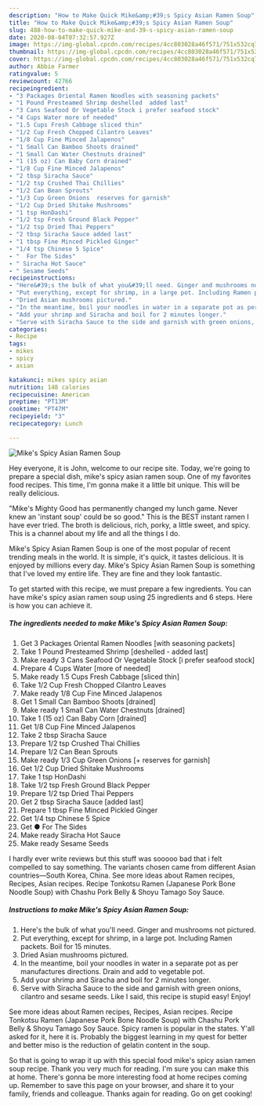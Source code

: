 ```yaml
---
description: "How to Make Quick Mike&amp;#39;s Spicy Asian Ramen Soup"
title: "How to Make Quick Mike&amp;#39;s Spicy Asian Ramen Soup"
slug: 488-how-to-make-quick-mike-and-39-s-spicy-asian-ramen-soup
date: 2020-08-04T07:32:57.927Z
image: https://img-global.cpcdn.com/recipes/4cc803028a46f571/751x532cq70/mikes-spicy-asian-ramen-soup-recipe-main-photo.jpg
thumbnail: https://img-global.cpcdn.com/recipes/4cc803028a46f571/751x532cq70/mikes-spicy-asian-ramen-soup-recipe-main-photo.jpg
cover: https://img-global.cpcdn.com/recipes/4cc803028a46f571/751x532cq70/mikes-spicy-asian-ramen-soup-recipe-main-photo.jpg
author: Abbie Farmer
ratingvalue: 5
reviewcount: 42766
recipeingredient:
- "3 Packages Oriental Ramen Noodles with seasoning packets"
- "1 Pound Presteamed Shrimp deshelled  added last"
- "3 Cans Seafood Or Vegetable Stock i prefer seafood stock"
- "4 Cups Water more of needed"
- "1.5 Cups Fresh Cabbage sliced thin"
- "1/2 Cup Fresh Chopped Cilantro Leaves"
- "1/8 Cup Fine Minced Jalapenos"
- "1 Small Can Bamboo Shoots drained"
- "1 Small Can Water Chestnuts drained"
- "1 (15 oz) Can Baby Corn drained"
- "1/8 Cup Fine Minced Jalapenos"
- "2 tbsp Siracha Sauce"
- "1/2 tsp Crushed Thai Chillies"
- "1/2 Can Bean Sprouts"
- "1/3 Cup Green Onions  reserves for garnish"
- "1/2 Cup Dried Shitake Mushrooms"
- "1 tsp HonDashi"
- "1/2 tsp Fresh Ground Black Pepper"
- "1/2 tsp Dried Thai Peppers"
- "2 tbsp Siracha Sauce added last"
- "1 tbsp Fine Minced Pickled Ginger"
- "1/4 tsp Chinese 5 Spice"
- "  For The Sides"
- " Siracha Hot Sauce"
- " Sesame Seeds"
recipeinstructions:
- "Here&#39;s the bulk of what you&#39;ll need. Ginger and mushrooms not pictured."
- "Put everything, except for shrimp, in a large pot. Including Ramen packets. Boil for 15 minutes."
- "Dried Asian mushrooms pictured."
- "In the meantime, boil your noodles in water in a separate pot as per manufactures directions. Drain and add to vegetable pot."
- "Add your shrimp and Siracha and boil for 2 minutes longer."
- "Serve with Siracha Sauce to the side and garnish with green onions, cilantro and sesame seeds. Like I said, this recipe is stupid easy! Enjoy!"
categories:
- Recipe
tags:
- mikes
- spicy
- asian

katakunci: mikes spicy asian 
nutrition: 148 calories
recipecuisine: American
preptime: "PT13M"
cooktime: "PT47M"
recipeyield: "3"
recipecategory: Lunch

---
```



![Mike&#39;s Spicy Asian Ramen Soup](https://img-global.cpcdn.com/recipes/4cc803028a46f571/751x532cq70/mikes-spicy-asian-ramen-soup-recipe-main-photo.jpg)

Hey everyone, it is John, welcome to our recipe site. Today, we're going to prepare a special dish, mike&#39;s spicy asian ramen soup. One of my favorites food recipes. This time, I'm gonna make it a little bit unique. This will be really delicious.

&#34;Mike&#39;s Mighty Good has permanently changed my lunch game. Never knew an &#39;instant soup&#39; could be so good.&#34; This is the BEST instant ramen I have ever tried. The broth is delicious, rich, porky, a little sweet, and spicy. This is a channel about my life and all the things I do.

Mike&#39;s Spicy Asian Ramen Soup is one of the most popular of recent trending meals in the world. It is simple, it's quick, it tastes delicious. It is enjoyed by millions every day. Mike&#39;s Spicy Asian Ramen Soup is something that I've loved my entire life. They are fine and they look fantastic.


To get started with this recipe, we must prepare a few ingredients. You can have mike&#39;s spicy asian ramen soup using 25 ingredients and 6 steps. Here is how you can achieve it.

<!--inarticleads1-->

##### The ingredients needed to make Mike&#39;s Spicy Asian Ramen Soup:

1. Get 3 Packages Oriental Ramen Noodles [with seasoning packets]
1. Take 1 Pound Presteamed Shrimp [deshelled - added last]
1. Make ready 3 Cans Seafood Or Vegetable Stock [i prefer seafood stock]
1. Prepare 4 Cups Water [more of needed]
1. Make ready 1.5 Cups Fresh Cabbage [sliced thin]
1. Take 1/2 Cup Fresh Chopped Cilantro Leaves
1. Make ready 1/8 Cup Fine Minced Jalapenos
1. Get 1 Small Can Bamboo Shoots [drained]
1. Make ready 1 Small Can Water Chestnuts [drained]
1. Take 1 (15 oz) Can Baby Corn [drained]
1. Get 1/8 Cup Fine Minced Jalapenos
1. Take 2 tbsp Siracha Sauce
1. Prepare 1/2 tsp Crushed Thai Chillies
1. Prepare 1/2 Can Bean Sprouts
1. Make ready 1/3 Cup Green Onions [+ reserves for garnish]
1. Get 1/2 Cup Dried Shitake Mushrooms
1. Take 1 tsp HonDashi
1. Take 1/2 tsp Fresh Ground Black Pepper
1. Prepare 1/2 tsp Dried Thai Peppers
1. Get 2 tbsp Siracha Sauce [added last]
1. Prepare 1 tbsp Fine Minced Pickled Ginger
1. Get 1/4 tsp Chinese 5 Spice
1. Get  ● For The Sides
1. Make ready  Siracha Hot Sauce
1. Make ready  Sesame Seeds


I hardly ever write reviews but this stuff was sooooo bad that i felt compelled to say something. The variants chosen came from different Asian countries—South Korea, China. See more ideas about Ramen recipes, Recipes, Asian recipes. Recipe Tonkotsu Ramen (Japanese Pork Bone Noodle Soup) with Chashu Pork Belly &amp; Shoyu Tamago Soy Sauce. 

<!--inarticleads2-->

##### Instructions to make Mike&#39;s Spicy Asian Ramen Soup:

1. Here&#39;s the bulk of what you&#39;ll need. Ginger and mushrooms not pictured.
1. Put everything, except for shrimp, in a large pot. Including Ramen packets. Boil for 15 minutes.
1. Dried Asian mushrooms pictured.
1. In the meantime, boil your noodles in water in a separate pot as per manufactures directions. Drain and add to vegetable pot.
1. Add your shrimp and Siracha and boil for 2 minutes longer.
1. Serve with Siracha Sauce to the side and garnish with green onions, cilantro and sesame seeds. Like I said, this recipe is stupid easy! Enjoy!


See more ideas about Ramen recipes, Recipes, Asian recipes. Recipe Tonkotsu Ramen (Japanese Pork Bone Noodle Soup) with Chashu Pork Belly &amp; Shoyu Tamago Soy Sauce. Spicy ramen is popular in the states. Y&#39;all asked for it, here it is. Probably the biggest learning in my quest for better and better miso is the reduction of gelatin content in the soup. 

So that is going to wrap it up with this special food mike&#39;s spicy asian ramen soup recipe. Thank you very much for reading. I'm sure you can make this at home. There's gonna be more interesting food at home recipes coming up. Remember to save this page on your browser, and share it to your family, friends and colleague. Thanks again for reading. Go on get cooking!
